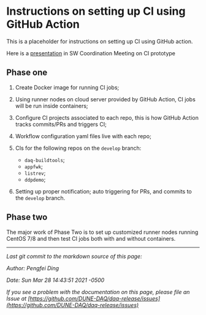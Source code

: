 # Instructions on setting up CI using GitHub Action

This is a placeholder for instructions on setting up CI using GitHub action.

Here is a [presentation](https://indico.fnal.gov/event/45266/contributions/195659/attachments/133754/165107/DUNE_DAQ_SW_2020831.pdf) in SW Coordination Meeting on CI prototype

## Phase one



1. Create Docker image for running CI jobs;


2. Using runner nodes on cloud server provided by GitHub Action, CI jobs will be run inside containers;


3. Configure CI projects associated to each repo, this is how GitHub Action tracks commits/PRs and triggers CI;


4. Workflow configuration yaml files live with each repo;


5. CIs for the following repos on the `develop` branch:
	* `daq-buildtools`;
	* `appfwk`;
	* `listrev`;
	* `ddpdemo`;


5. Setting up proper notification; auto triggering for PRs, and commits to the `develop` branch.


## Phase two

The major work of Phase Two is to set up customized runner nodes running CentOS 7/8 and then test CI jobs both with and without containers.



-----

_Last git commit to the markdown source of this page:_


_Author: Pengfei Ding_

_Date: Sun Mar 28 14:43:51 2021 -0500_

_If you see a problem with the documentation on this page, please file an Issue at [https://github.com/DUNE-DAQ/daq-release/issues](https://github.com/DUNE-DAQ/daq-release/issues)_

